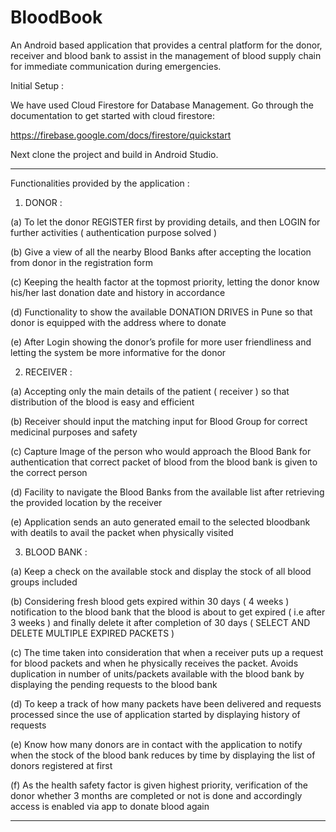 # BloodBook
 An Android based application that provides a central platform for the donor, receiver and blood bank to assist in the management of blood supply chain for immediate communication during emergencies.

Initial Setup :

We have used Cloud Firestore for Database Management. Go through the documentation to get started with cloud firestore:

https://firebase.google.com/docs/firestore/quickstart

Next clone the project and build in Android Studio.

--------------------------------------------------------------------------------------------------

Functionalities provided by the application :

1) DONOR :

(a) To let the donor REGISTER first by providing details, and then LOGIN for further activities ( authentication purpose solved )

(b) Give a view of all the nearby Blood Banks after accepting the location from donor in the registration form

(c) Keeping the health factor at the topmost priority, letting the donor know his/her last donation date and history in accordance

(d) Functionality to show the available DONATION DRIVES in Pune so that donor is equipped with the address where to donate

(e) After Login showing the donor’s profile for more user friendliness and letting the system be more informative for the donor

2) RECEIVER :

(a) Accepting only the main details of the patient ( receiver ) so that distribution of the blood is easy and efficient

(b) Receiver should input the matching input for Blood Group for correct medicinal purposes and safety

(c) Capture Image of the person who would approach the Blood Bank for authentication that correct packet of blood from the blood bank is given to the correct person

(d) Facility to navigate the Blood Banks from the available list after retrieving the provided location by the receiver

(e) Application sends an auto generated email to the selected bloodbank with deatils to avail the packet when physically visited

3) BLOOD BANK :

(a) Keep a check on the available stock and display the stock of all blood groups included

(b) Considering fresh blood gets expired within 30 days ( 4 weeks ) notification to the blood bank that the blood is about to get expired ( i.e after 3 weeks ) and finally delete it after completion of 30 days ( SELECT AND DELETE MULTIPLE EXPIRED PACKETS )

(c) The time taken into consideration that when a receiver puts up a request for blood packets and when he physically receives the packet. Avoids duplication in number of units/packets available with the blood bank by displaying the pending requests to the blood bank

(d) To keep a track of how many packets have been delivered and requests processed since the use of application started by displaying history of requests

(e) Know how many donors are in contact with the application to notify when the stock of the blood bank reduces by time by displaying the list of donors registered at first

(f) As the health safety factor is given highest priority, verification of the donor whether 3 months are completed or not is done and accordingly access is enabled via app to donate blood again

--------------------------------------------------------------------------------------------------
